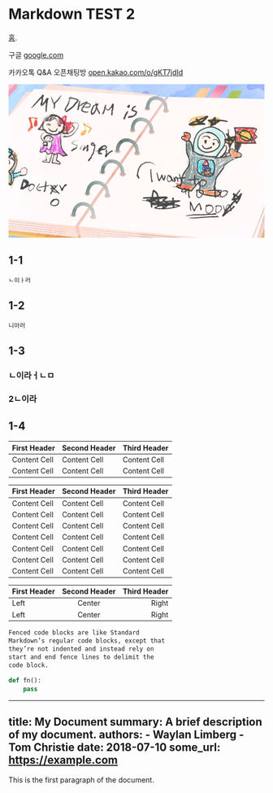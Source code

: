 # Markdown TEST 2
[홈](ref1.md).

구글  [google.com](http://www.google.com)<p>
카카오톡 Q&A 오픈채팅방 [open.kakao.com/o/gKT7jdId](https://open.kakao.com/o/gKT7jdId)


![Alt text](test1.PNG)

## 1-1
    ㄴ이ㅏ러
## 1-2
    니아러
## 1-3
### ㄴ이라ㅓㄴㅁ
### 2ㄴ이라
## 1-4
First Header | Second Header | Third Header
------------ | ------------- | ------------
Content Cell | Content Cell  | Content Cell
Content Cell | Content Cell  | Content Cell


| First Header | Second Header | Third Header |
| ------------ | ------------- | ------------ |
| Content Cell | Content Cell  | Content Cell |
| Content Cell | Content Cell  | Content Cell |
| Content Cell | Content Cell  | Content Cell |
| Content Cell | Content Cell  | Content Cell |
| Content Cell | Content Cell  | Content Cell |
| Content Cell | Content Cell  | Content Cell |
| Content Cell | Content Cell  | Content Cell |

First Header | Second Header | Third Header
:----------- |:-------------:| -----------:
Left         | Center        | Right
Left         | Center        | Right


```
Fenced code blocks are like Standard
Markdown’s regular code blocks, except that
they’re not indented and instead rely on
start and end fence lines to delimit the
code block.
```

```python
def fn():
    pass
```

---
title: My Document
summary: A brief description of my document.
authors:
    - Waylan Limberg
    - Tom Christie
date: 2018-07-10
some_url: https://example.com
---
This is the first paragraph of the document.

